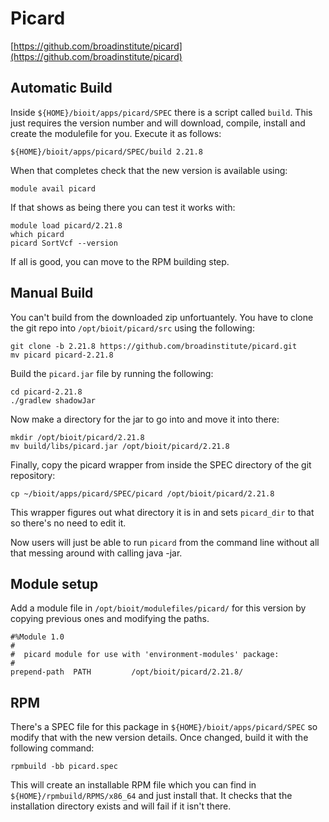 # Picard

[https://github.com/broadinstitute/picard](https://github.com/broadinstitute/picard)

## Automatic Build

Inside `${HOME}/bioit/apps/picard/SPEC` there is a script called `build`. This just requires the version number and will download, compile, install and create the modulefile for you. Execute it as follows:

    ${HOME}/bioit/apps/picard/SPEC/build 2.21.8

When that completes check that the new version is available using:

    module avail picard

If that shows as being there you can test it works with:

    module load picard/2.21.8
    which picard
    picard SortVcf --version

If all is good, you can move to the RPM building step.

## Manual Build

You can't build from the downloaded zip unfortuantely. You have to clone the git repo into `/opt/bioit/picard/src` using the following:

    git clone -b 2.21.8 https://github.com/broadinstitute/picard.git
    mv picard picard-2.21.8

Build the `picard.jar` file by running the following:

    cd picard-2.21.8
    ./gradlew shadowJar

Now make a directory for the jar to go into and move it into there:

    mkdir /opt/bioit/picard/2.21.8
    mv build/libs/picard.jar /opt/bioit/picard/2.21.8

Finally, copy the picard wrapper from inside the SPEC directory of the git repository:

    cp ~/bioit/apps/picard/SPEC/picard /opt/bioit/picard/2.21.8

This wrapper figures out what directory it is in and sets `picard_dir` to that so there's no need to edit it.

Now users will just be able to run `picard` from the command line without all that messing around with calling java -jar.

## Module setup

Add a module file in `/opt/bioit/modulefiles/picard/` for this version by copying previous ones and modifying the paths.

    #%Module 1.0
    #
    #  picard module for use with 'environment-modules' package:
    #
    prepend-path  PATH         /opt/bioit/picard/2.21.8/

## RPM

There's a SPEC file for this package in `${HOME}/bioit/apps/picard/SPEC` so modify that with the new version details. Once changed, build it with the following command:

    rpmbuild -bb picard.spec

This will create an installable RPM file which you can find in `${HOME}/rpmbuild/RPMS/x86_64` and just install that. It checks that the installation directory exists and will fail if it isn't there.
